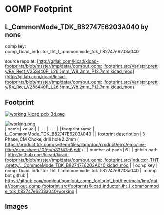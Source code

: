 # OOMP Footprint  
## L_CommonMode_TDK_B82747E6203A040  by none  
  
oomp key: oomp_kicad_inductor_tht_l_commonmode_tdk_b82747e6203a040  
  
source repo at: [http://gitlab.com/kicad/kicad-footprints/blob/master/tmp/data//oomlout_oomp_footprint_src/Varistor.pretty/RV_Rect_V25S440P_L26.5mm_W8.2mm_P12.7mm.kicad_mod](http://gitlab.com/kicad/kicad-footprints/blob/master/tmp/data//oomlout_oomp_footprint_src/Varistor.pretty/RV_Rect_V25S440P_L26.5mm_W8.2mm_P12.7mm.kicad_mod)  
## Footprint  
  
[![working_kicad_pcb_3d.png](working_kicad_pcb_3d_600.png)](working_kicad_pcb_3d.png)  
  
[![working.png](working_600.png)](working.png)  
| name | value | 
| --- | --- | 
| footprint name | L_CommonMode_TDK_B82747E6203A040 | 
| footprint description | 3 Phase, CM Choke, drill hole 2.2mm ( https://product.tdk.com/system/files/dam/doc/product/emc/emc/line-filter/data_sheet/30/ds/b82747e6.pdf ) | 
| number of pads | 6 | 
| github path | http://github.com/kicad/kicad-footprints/blob/master/tmp/data//oomlout_oomp_footprint_src/Inductor_THT.pretty/L_CommonMode_TDK_B82747E6203A040.kicad_mod | 
| oomp key | oomp_kicad_inductor_tht_l_commonmode_tdk_b82747e6203a040 | 
| oomp bot github | https://github.com/oomlout/oomlout_oomp_footprint_bot/tree/main/tmp/data//oomlout_oomp_footprint_src/footprints/kicad_inductor_tht_l_commonmode_tdk_b82747e6203a040/working | 
## Images  
